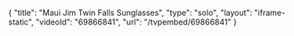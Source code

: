 {
    "title": "Maui Jim Twin Falls Sunglasses",
    "type": "solo",
    "layout": "iframe-static",
    "videoId": "69866841",
    "url": "\/tvpembed\/69866841"
}